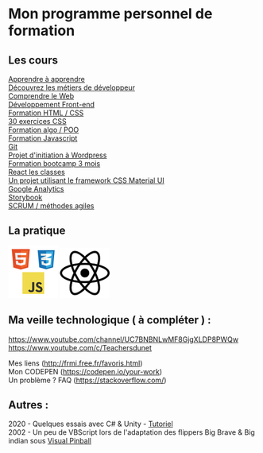 # Mon programme personnel de formation

## Les cours

[Apprendre à apprendre](https://openclassrooms.com/fr/courses/4312781-apprenez-a-apprendre)  
[Découvrez les métiers de développeur](https://openclassrooms.com/fr/courses/6817086-decouvrez-les-metiers-de-developpeur)  
[Comprendre le Web](https://openclassrooms.com/fr/courses/1946386-comprendre-le-web)  
[Développement Front-end](https://www.linkedin.com/learning/pause-cafe-le-developpement-web-front-end-2/comprendre-le-role-du-langage-html?autoAdvance=true&autoSkip=false&autoplay=true&resume=true)  
[Formation HTML / CSS](https://www.udemy.com/course/html5-et-css3-la-formation-ultime/)  
[30 exercices CSS](https://www.udemy.com/course/30-exercices-css/)  
[Formation algo / POO](https://www.udemy.com/course/programmation-orientee-objet-algo-bases-indispensables/)  
[Formation Javascript](https://www.udemy.com/course/javascript-la-formation-ultime/)  
[Git](https://www.udemy.com/course/javascript-la-formation-ultime/)  
[Projet d'initiation à Wordpress](https://www.udemy.com/course/wordpress-2021-creez-un-site-complet-et-securise-de-a-a-z/)  
[Formation bootcamp 3 mois](https://www.lereacteur.io/bootcamp-javascript/formation-developpeur-web-mobile/)  
[React les classes](https://www.youtube.com/playlist?list=PL2kZlR1Jp7zOD2Cv8El_cIvEPog3ubdV7)  
[Un projet utilisant le framework CSS Material UI](https://www.youtube.com/playlist?list=PLjC4UKOOcfDQtvkTBfjqeWP8EJKi_WaUn)  
[Google Analytics](https://www.youtube.com/watch?v=V-zkhZqcNp8)  
[Storybook](https://www.youtube.com/watch?v=CLwX9EWlWJM)  
[SCRUM / méthodes agiles](https://www.udemy.com/course/scrum-et-le-best-of-des-methodes-agiles-de-gestion-de-projet/)  

## La pratique

[<img src="https://github.com/frmi2018/integration/blob/main/hcj.png" width="100" height=auto>](https://github.com/frmi2018/integration)
[<img src="https://github.com/frmi2018/frmi2018/blob/main/assets/logos/react.png" width="100" height=auto>](https://github.com/frmi2018/react)

## Ma veille technologique ( à compléter ) :

https://www.youtube.com/channel/UC7BNBNLwMF8GjgXLDP8PWQw  
https://www.youtube.com/c/Teachersdunet

Mes liens (http://frmi.free.fr/favoris.html)  
Mon CODEPEN (https://codepen.io/your-work)  
Un problème ? FAQ (https://stackoverflow.com/)

## Autres :

2020 - Quelques essais avec C# & Unity - [Tutoriel](https://play.unity.com/mg/2d/myfirstgame-18463)  
2002 - Un peu de VBScript lors de l'adaptation des flippers Big Brave & Big indian sous [Visual Pinball](https://en.wikipedia.org/wiki/Visual_Pinball)
